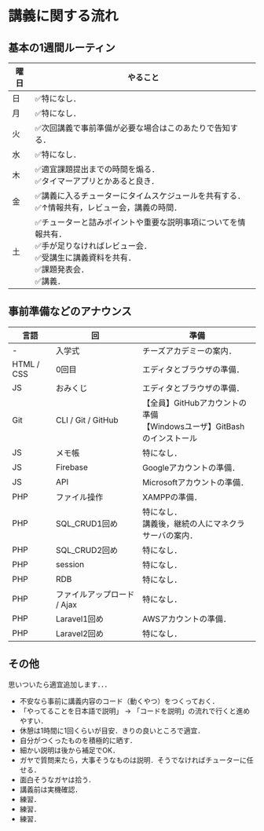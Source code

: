 # 講義に関する流れ

## 基本の1週間ルーティン

|曜日|やること|
|-|-|
|日|✅特になし．|
|月|✅特になし．|
|火|✅次回講義で事前準備が必要な場合はこのあたりで告知する．|
|水|✅特になし．|
|木|✅適宜課題提出までの時間を煽る．<br>✅タイマーアプリとかあると良き．|
|金|✅講義に入るチューターにタイムスケジュールを共有する．<br>✅↑情報共有，レビュー会，講義の時間．|
|土|✅チューターと詰みポイントや重要な説明事項についてを情報共有．<br>✅手が足りなければレビュー会．<br>✅受講生に講義資料を共有．<br>✅課題発表会．<br>✅講義．|


## 事前準備などのアナウンス

|言語|回|準備|
|-|-|-|
|-|入学式|チーズアカデミーの案内．|
|HTML / CSS|0回目|エディタとブラウザの準備．|
|JS|おみくじ|エディタとブラウザの準備．|
|Git|CLI / Git / GitHub|【全員】GitHubアカウントの準備<br>【Windowsユーザ】GitBashのインストール|
|JS|メモ帳|特になし．|
|JS|Firebase|Googleアカウントの準備．|
|JS|API|Microsoftアカウントの準備．|
|PHP|ファイル操作|XAMPPの準備．|
|PHP|SQL_CRUD1回め|特になし．<br>講義後，継続の人にマネクラサーバの案内．|
|PHP|SQL_CRUD2回め|特になし．|
|PHP|session|特になし．|
|PHP|RDB|特になし．|
|PHP|ファイルアップロード / Ajax|特になし．|
|PHP|Laravel1回め|AWSアカウントの準備．|
|PHP|Laravel2回め|特になし．|

## その他

思いついたら適宜追加します．．．

- 不安なら事前に講義内容のコード（動くやつ）をつくっておく．
- 「やってることを日本語で説明」 -> 「コードを説明」の流れで行くと進めやすい．
- 休憩は1時間に1回くらいが目安．きりの良いところで適宜．
- 自分がつくったものを積極的に晒す．
- 細かい説明は後から補足でOK．
- ガヤで質問来たら，大事そうなものは説明．そうでなければチューターに任せる．
- 面白そうなガヤは拾う．
- 講義前は実機確認．
- 練習．
- 練習．
- 練習．
